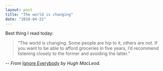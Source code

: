 ```yaml
---
layout: post
title: "The world is changing"
date: "2010-04-22"
---
```


Best thing I read today:

> “The world is changing. Some people are hip to it, others are not. If you want to be able to afford groceries in five years, I’d recommend listening closely to the former and avoiding the latter.”

_\-- From_ [Ignore Everybody](http://amzn.to/1SzQJbc) _by Hugh MacLeod._
